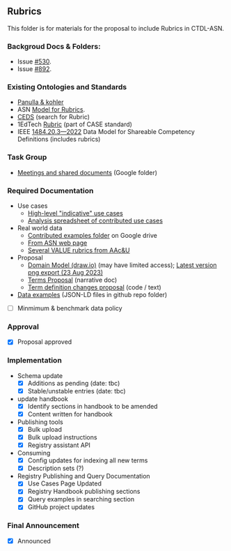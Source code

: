 ## Rubrics

This folder is for materials for the proposal to include Rubrics in CTDL-ASN.

### Backgroud Docs & Folders:
- Issue [#530](https://github.com/CredentialEngine/Schema-Development/issues/530).
- Issue [#892](https://github.com/CredentialEngine/Schema-Development/issues/892).
### Existing Ontologies and Standards
- [Panulla & kohler](https://openaccess.uoc.edu/bitstream/10609/5222/6/Panulla.pdf)
- ASN [Model for Rubrics](http://standards.asn.desire2learn.com/rubric.html).
- [CEDS](https://ceds.ed.gov/elements.aspx?v=11#) (search for Rubric)
- 1EdTech [Rubric](https://www.imsglobal.org/sites/default/files/CASE/casev1p0/information_model/caseservicev1p0_infomodelv1p0.html#FigInterfaceClass_InterfaceModel_CFRubric) (part of CASE standard)
- IEEE [1484.20.3­—2022](https://standards.ieee.org/ieee/1484.20.3/10749/) Data Model for Shareable Competency Definitions (includes rubrics)
 
### Task Group 
- [Meetings and shared documents](https://drive.google.com/drive/folders/1-hYoDxtPVC-r9YdxWnqe-lSxSFdtVpW5?usp=sharing) (Google folder)

### Required Documentation
- Use cases
  - [High-level "indicative" use cases](https://docs.google.com/document/d/1dIqdOtyN_pYCNHUONeanHusWwuSBsax7lUpz4QBHPoA/edit#)
  - [Analysis spreadsheet of contributed use cases](https://docs.google.com/spreadsheets/d/1bh2FZXerdd3G9Uu4mXqsRi-V8PO971jG/edit#gid=1902322117)
- Real world data
  - [Contributed examples folder](https://drive.google.com/drive/folders/1u5BynZiLG-GyfakUoZGU3RHUTjCxxyjU?usp=drive_link) on Google drive 
  - [From ASN web page](http://standards.asn.desire2learn.com/rubric.html#ex)
  - [Several VALUE rubrics from AAc&U](https://www.aacu.org/initiatives/value-initiative/value-rubrics)
- Proposal
  - [Domain Model (draw.io)](https://app.diagrams.net/#G1wXcXld3Zjh0tnPm_CsH_ogtor08NlV0G#%7B%22pageId%22%3A%22sfqcQSeyot_BauRWTSwP%22%7D) (may have limited access); [Latest version png export (23 Aug 2023)](https://drive.google.com/file/d/1SKvZLjs_kXyOL_2r49EiuXdjzo_QMh6b/view?usp=sharing)
  - [Terms Proposal](https://docs.google.com/document/d/15ZXhI4jC-u5NKcuc4yRPz4SzjNoTAaf725HZHsB2_gY/edit?usp=sharing) (narrative doc)
  - [Term definition changes proposal](./FinalProposal.txt) (code / text)
- [Data examples](Examples) (JSON-LD files in github repo folder)
- [ ] Minmimum & benchmark data policy

### Approval
- [x] Proposal approved

### Implementation
- Schema update
  - [x] Additions as pending (date: tbc)
  - [x] Stable/unstable entries (date: tbc)
- update handbook
  - [x] Identify sections in handbook to be amended
  - [x] Content written for handbook
- Publishing tools
  - [x] Bulk upload
  - [x] Bulk upload instructions
  - [X] Registry assistant API
- Consuming
  - [x] Config updates for indexing all new terms
  - [X] Description sets (?)
- Registry Publishing and Query Documentation
  - [x] Use Cases Page Updated
  - [x] Registry Handbook publishing sections
  - [x] Query examples in searching section
  - [x] GitHub project updates

### Final Announcement
- [X] Announced
